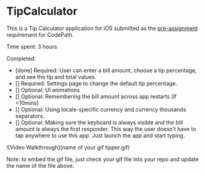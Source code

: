 # TipCalculator

This is a Tip Calculator application for iOS submitted as the [pre-assignment](https://gist.github.com/timothy1ee/7747214) requirement for CodePath.

Time spent: 3 hours

Completed:

* [done] Required: User can enter a bill amount, choose a tip percentage, and see the tip and total values.
* [] Required: Settings page to change the default tip percentage.
* [] Optional: UI animations
* [] Optional: Remembering the bill amount across app restarts (if <10mins)
* [] Optional: Using locale-specific currency and currency thousands separators.
* [] Optional: Making sure the keyboard is always visible and the bill amount is always the first responder. This way the user doesn't have to tap anywhere to use this app. Just launch the app and start typing.

![Video Walkthrough](name of your gif tipper.gif)

Note: to embed the gif file, just check your gif file into your repo and update the name of the file above.
